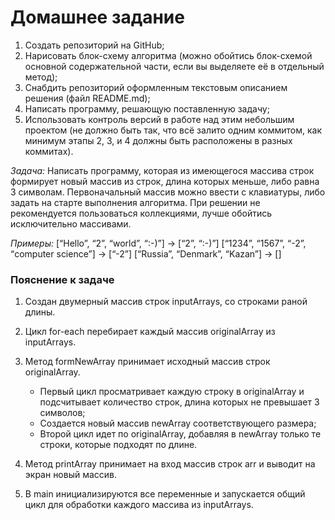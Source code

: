 # Домашнее задание
1. Создать репозиторий на GitHub;
2. Нарисовать блок-схему алгоритма (можно обойтись блок-схемой основной содержательной части, если вы выделяете её в отдельный метод);
3. Снабдить репозиторий оформленным текстовым описанием решения (файл README.md);
4. Написать программу, решающую поставленную задачу;
5. Использовать контроль версий в работе над этим небольшим проектом (не должно быть так, что всё залито одним коммитом, как минимум этапы 2, 3, и 4 должны быть расположены в разных коммитах).

*Задача:* Написать программу, которая из имеющегося массива строк формирует новый массив из строк, длина которых меньше, либо равна 3 символам. Первоначальный массив можно ввести с клавиатуры, либо задать на старте выполнения алгоритма. При решении не рекомендуется пользоваться коллекциями, лучше обойтись исключительно массивами.

*Примеры:*
[“Hello”, “2”, “world”, “:-)”] → [“2”, “:-)”]
[“1234”, “1567”, “-2”, “computer science”] → [“-2”]
[“Russia”, “Denmark”, “Kazan”] → []


### Пояснение к задаче


1. Создан двумерный массив строк inputArrays, со строками раной длины.
    
2. Цикл for-each перебирает каждый массив originalArray из inputArrays.

3. Метод formNewArray принимает исходный массив строк originalArray.
   - Первый цикл просматривает каждую строку в originalArray и подсчитывает количество строк, длина которых не превышает 3 символов;
   - Создается новый массив newArray соответствующего размера;
   - Второй цикл идет по originalArray, добавляя в newArray только те строки, которые подходят по длине.

4. Метод printArray принимает на вход массив строк arr и выводит на экран новый массив.
  
5.  В main инициализируются все переменные и запускается общий цикл для обработки каждого массива из inputArrays.
  

